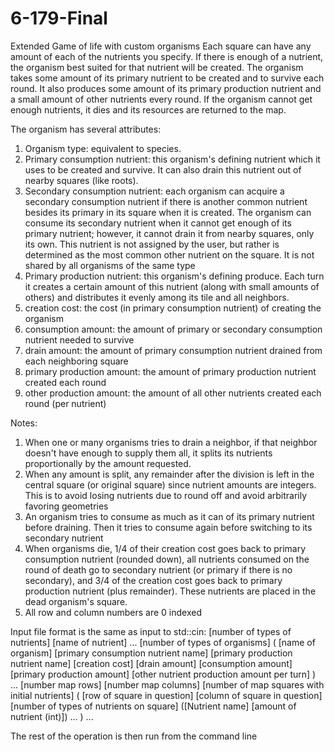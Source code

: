 # 6-179-Final
Extended Game of life with custom organisms
Each square can have any amount of each of the nutrients you specify. If there is enough of a nutrient, the organism best suited for that nutrient will be created. The organism takes some amount of its primary nutrient to be created and to survive each round. It also produces some amount of its primary production nutrient and a small amount of other nutrients every round. If the organism cannot get enough nutrients, it dies and its resources are returned to the map.

The organism has several attributes:
1) Organism type: equivalent to species.
2) Primary consumption nutrient: this organism's defining nutrient which it uses to be created and survive. It can also drain this nutrient out of nearby squares (like roots).
3) Secondary consumption nutrient: each organism can acquire a secondary consumption nutrient if there is another common nutrient besides its primary in its square when it is created. The organism can consume its secondary nutrient when it cannot get enough of its primary nutrient; however, it cannot drain it from nearby squares, only its own. This nutrient is not assigned by the user, but rather is determined as the most common other nutrient on the square. It is not shared by all organisms of the same type
4) Primary production nutrient: this organism's defining produce. Each turn it creates a certain amount of this nutrient (along with small amounts of others) and distributes it evenly among its tile and all neighbors.
5) creation cost: the cost (in primary consumption nutrient) of creating the organism
6) consumption amount: the amount of primary or secondary consumption nutrient needed to survive
7) drain amount: the amount of primary consumption nutrient drained from each neighboring square
8) primary production amount: the amount of primary production nutrient created each round
9) other production amount: the amount of all other nutrients created each round (per nutrient)

Notes:
1) When one or many  organisms tries to drain a neighbor, if that neighbor doesn't have enough to supply them all, it splits its nutrients proportionally by the amount requested.
2) When any amount is split, any remainder after the division is left in the central square (or original square) since nutrient amounts are integers. This is to avoid losing nutrients due to round off and avoid arbitrarily favoring geometries
3) An organism tries to consume as much as it can of its primary nutrient before draining. Then it tries to consume again before switching to its secondary nutrient
4) When organisms die, 1/4 of their creation cost goes back to primary consumption nutrient (rounded down), all nutrients consumed on the round of death go to secondary nutrient (or primary if there is no secondary), and 3/4 of the creation cost goes back to primary production nutrient (plus remainder). These nutrients are placed in the dead organism's square.
5) All row and column numbers are 0 indexed


Input file format is the same as input to std::cin:
[number of types of nutrients]
[name of nutrient] ...
[number of types of organisms]
(
	[name of organism]
	[primary consumption nutrient name]
	[primary production nutrient name]
	[creation cost]
	[drain amount]
	[consumption amount]
	[primary production amount]
	[other nutrient production amount per turn]
) ...
[number map rows] [number map columns]
[number of map squares with initial nutrients]
(
	[row of square in question] [column of square in question]
	[number of types of nutrients on square]
	([Nutrient name] [amount of nutrient (int)]) ...
) ...

The rest of the operation is then run from the command line
